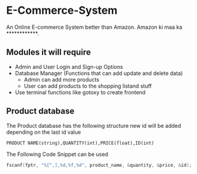 # E-Commerce-System
An Online E-commerce System better than Amazon. Amazon ki maa ka ************. 

## Modules it will require

- Admin and User Login and Sign-up Options
- Database Manager (Functions that can add update and delete data)
    - Admin can add more products
    - User can add products to the shopping listand stuff
- Use terminal functions like gotoxy to create frontend
## Product database

The Product database has the following structure new id will be added depending on the last id value
```
PRODUCT NAME(string),QUANTITY(int),PRICE(float),ID(int)
```
The Following Code Snippet can be used 
``` c
fscanf(fptr, "%[^,],%d,%f,%d", product_name, &quantity, &price, &id);
```
